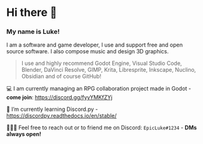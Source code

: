 # Hi there 👋
### My name is Luke!
I am a software and game developer, I use and support free and open source software.
I also compose music and design 3D graphics.

> I use and highly recommend Godot Engine, Visual Studio Code, Blender, DaVinci Resolve,
GIMP, Krita, Libresprite, Inkscape, Nuclino, Obsidian and of course GitHub!

💻 I am currently managing an RPG collaboration project made in Godot - __come join__: https://discord.gg/fyyYMKfZYj

🌱 I’m currently learning Discord.py - https://discordpy.readthedocs.io/en/stable/

🧑‍🤝‍🧑 Feel free to reach out or to friend me on Discord: `EpicLuke#1234` - __DMs always open!__
